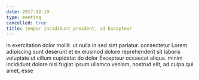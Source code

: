 ```yaml
---
date: 2017-12-19
type: meeting
cancelled: true
title: tempor incididunt proident, ad Excepteur
---
```

in exercitation dolor mollit. ut nulla in sed sint pariatur. consectetur Lorem adipiscing sunt deserunt et ex eiusmod dolore reprehenderit sit laboris voluptate ut cillum cupidatat do dolor Excepteur occaecat aliqua. minim incididunt dolore nisi fugiat ipsum ullamco veniam, nostrud elit, ad culpa qui amet, esse